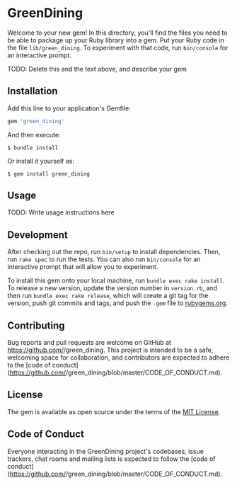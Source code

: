 # GreenDining

Welcome to your new gem! In this directory, you'll find the files you need to be able to package up your Ruby library into a gem. Put your Ruby code in the file `lib/green_dining`. To experiment with that code, run `bin/console` for an interactive prompt.

TODO: Delete this and the text above, and describe your gem

## Installation

Add this line to your application's Gemfile:

```ruby
gem 'green_dining'
```

And then execute:

    $ bundle install

Or install it yourself as:

    $ gem install green_dining

## Usage

TODO: Write usage instructions here

## Development

After checking out the repo, run `bin/setup` to install dependencies. Then, run `rake spec` to run the tests. You can also run `bin/console` for an interactive prompt that will allow you to experiment.

To install this gem onto your local machine, run `bundle exec rake install`. To release a new version, update the version number in `version.rb`, and then run `bundle exec rake release`, which will create a git tag for the version, push git commits and tags, and push the `.gem` file to [rubygems.org](https://rubygems.org).

## Contributing

Bug reports and pull requests are welcome on GitHub at https://github.com/<github username>/green_dining. This project is intended to be a safe, welcoming space for collaboration, and contributors are expected to adhere to the [code of conduct](https://github.com/<github username>/green_dining/blob/master/CODE_OF_CONDUCT.md).


## License

The gem is available as open source under the terms of the [MIT License](https://opensource.org/licenses/MIT).

## Code of Conduct

Everyone interacting in the GreenDining project's codebases, issue trackers, chat rooms and mailing lists is expected to follow the [code of conduct](https://github.com/<github username>/green_dining/blob/master/CODE_OF_CONDUCT.md).
